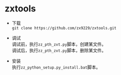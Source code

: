 # zxtools

* 下载  
`git clone https://github.com/zx9229/zxtools.git`

* 调试  
调试前，执行`zz_pth_zxt.py`脚本，创建某文件。  
调试后，执行`zz_pth_zxt.py`脚本，删除某文件。  

* 安装  
执行`zz_python_setup.py_install.bat`脚本。  
